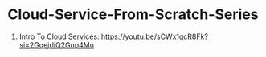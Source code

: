 # Cloud-Service-From-Scratch-Series

1. Intro To Cloud Services: https://youtu.be/sCWx1qcR8Fk?si=2GqejrliQ2Gnp4Mu
